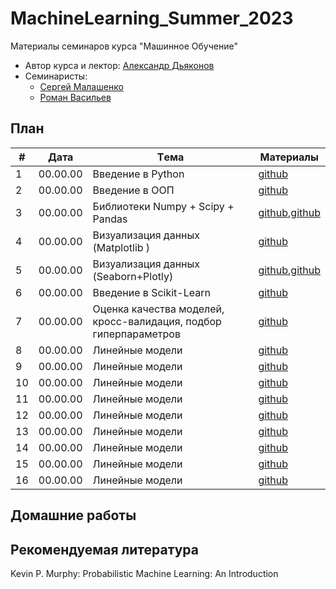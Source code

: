 # MachineLearning_Summer_2023
Материалы семинаров курса "Машинное Обучение"

* Автор курса и лектор: [Александр Дьяконов](https://github.com/Dyakonov)
* Семинаристы:
  * [Сергей Малашенко](https://github.com/SergeyMalashenko)
  * [Роман Васильев](https://github.com/RAVasiliev)
 
## План

|#  |Дата       |Tема                                                                |Материалы                                                                                   |
|---|-----------|--------------------------------------------------------------------|--------------------------------------------------------------------------------------------|
|1  | 00.00.00  | Введение в Python                                                  |[github](/seminars/1/seminar_01.ipynb)                                                      |
|2  | 00.00.00  | Введение в ООП                                                     |[github](/seminars/2/seminar_02.ipynb)                                                      |
|3  | 00.00.00  | Библиотеки Numpy + Scipy + Pandas                                  |[github](/seminars/3/seminar_03_Numpy.ipynb),[github](seminar_03/seminar_03_Pandas.ipynb)   |
|4  | 00.00.00  | Визуализация данных (Matplotlib    )                               |[github](/seminars/4/seminar_04_Matplotlib.ipynb)                                           |
|5  | 00.00.00  | Визуализация данных (Seaborn+Plotly)                               |[github](/seminars/5/seminar_05_Seaborn.ipynb),[github](seminar_05/seminar_05_Plotly.ipynb) |
|6  | 00.00.00  | Введение в Scikit-Learn                                            |[github](/seminars/6/seminar_06.ipynb)                                                      |
|7  | 00.00.00  | Оценка качества моделей, кросс-валидация, подбор гиперпараметров   |[github](/seminars/7/seminar_07.ipynb)                                                      |
|8  | 00.00.00  | Линейные модели                                                    |[github](/seminars/8/seminar_08.ipynb)                                                      |
|9  | 00.00.00  | Линейные модели                                                    |[github](/seminars/9/seminar_08.ipynb)                                                      |
|10 | 00.00.00  | Линейные модели                                                    |[github](/seminars/10/seminar_08.ipynb)                                                     |
|11 | 00.00.00  | Линейные модели                                                    |[github](/seminars/11/seminar_08.ipynb)                                                     |
|12 | 00.00.00  | Линейные модели                                                    |[github](/seminars/12/seminar_08.ipynb)                                                     |
|13 | 00.00.00  | Линейные модели                                                    |[github](/seminars/13/seminar_08.ipynb)                                                     |
|14 | 00.00.00  | Линейные модели                                                    |[github](/seminars/14/seminar_08.ipynb)                                                     |
|15 | 00.00.00  | Линейные модели                                                    |[github](/seminars/15/seminar_08.ipynb)                                                     |
|16 | 00.00.00  | Линейные модели                                                    |[github](/seminars/16/seminar_08.ipynb)                                                     |

## Домашние работы


## Рекомендуемая литература
Kevin P. Murphy: Probabilistic Machine Learning: An Introduction
